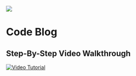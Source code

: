![](http://static1.squarespace.com/static/538f3fcde4b05c5fecc7a40e/t/538f48a4e4b00d94e8c253b3/1453396632576/?format=400w)
# Code Blog
## Step-By-Step Video Walkthrough
[![Video Tutorial](http://img.youtube.com/vi/yuVCRylrxL0/0.jpg)](https://youtu.be/yuVCRylrxL0)

